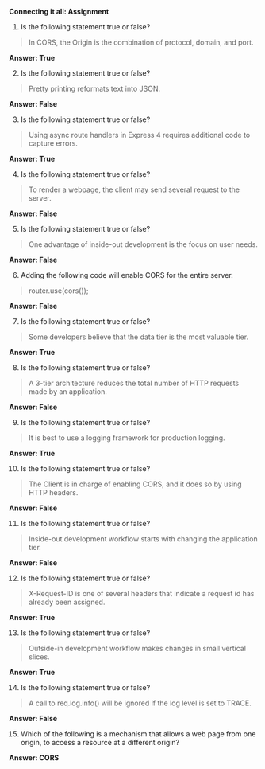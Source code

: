 **Connecting it all: Assignment**

1. Is the following statement true or false?

> In CORS, the Origin is the combination of protocol, domain, and port.


**Answer: True**

2. Is the following statement true or false?

> Pretty printing reformats text into JSON.

**Answer: False**

3. Is the following statement true or false?

> Using async route handlers in Express 4 requires additional code to capture errors.

**Answer: True**

4. Is the following statement true or false?

> To render a webpage, the client may send several request to the server.

**Answer: False**

5. Is the following statement true or false?

> One advantage of inside-out development is the focus on user needs.

**Answer: False**

6. Adding the following code will enable CORS for the entire server.

> router.use(cors());

**Answer: False**

7. Is the following statement true or false?

> Some developers believe that the data tier is the most valuable tier.

**Answer: True**

8. Is the following statement true or false?

> A 3-tier architecture reduces the total number of HTTP requests made by an application.

**Answer: False**

9. Is the following statement true or false?

> It is best to use a logging framework for production logging.

**Answer: True**

10. Is the following statement true or false?

> The Client is in charge of enabling CORS, and it does so by using HTTP headers.

**Answer: False**

11. Is the following statement true or false?

> Inside-out development workflow starts with changing the application tier.

**Answer: False**

12. Is the following statement true or false?

> X-Request-ID is one of several headers that indicate a request id has already been assigned.

**Answer: True**

13. Is the following statement true or false?

> Outside-in development workflow makes changes in small vertical slices.

**Answer: True**

14. Is the following statement true or false?

> A call to req.log.info() will be ignored if the log level is set to TRACE.

**Answer: False**

15. Which of the following is a mechanism that allows a web page from one origin, to access a resource at a different origin?

**Answer: CORS**
